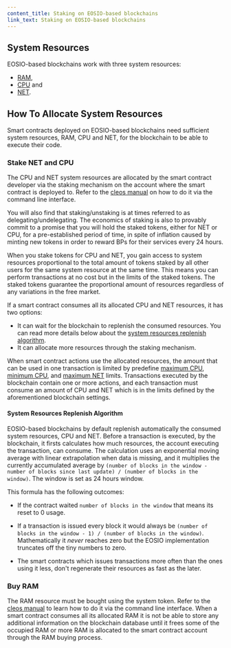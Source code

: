 ```yaml
---
content_title: Staking on EOSIO-based blockchains
link_text: Staking on EOSIO-based blockchains
---
```


## System Resources

EOSIO-based blockchains work with three system resources:

* [RAM](02_ram.md),
* [CPU](03_cpu.md) and
* [NET](04_net.md).

## How To Allocate System Resources

Smart contracts deployed on EOSIO-based blockchains need sufficient system resources, RAM, CPU and NET, for the blockchain to be able to execute their code.

### Stake NET and CPU

The CPU and NET system resources are allocated by the smart contract developer via the staking mechanism on the account where the smart contract is deployed to. Refer to the [cleos manual](https://developers.eos.io/manuals/eos/v2.0/cleos/how-to-guides/how-to-stake-resource) on how to do it via the command line interface.

You will also find that staking/unstaking is at times referred to as delegating/undelegating. The economics of staking is also to provably commit to a promise that you will hold the staked tokens, either for NET or CPU, for a pre-established period of time, in spite of inflation caused by minting new tokens in order to reward BPs for their services every 24 hours.

When you stake tokens for CPU and NET, you gain access to system resources proportional to the total amount of tokens staked by all other users for the same system resource at the same time. This means you can perform transactions at no cost but in the limits of the staked tokens. The staked tokens guarantee the proportional amount of resources regardless of any variations in the free market.

If a smart contract consumes all its allocated CPU and NET resources, it has two options:

* It can wait for the blockchain to replenish the consumed resources. You can read more details below about the [system resources replenish algorithm](#System-Resources-Replenish-Algorithm).
* It can allocate more resources through the staking mechanism.

When smart contract actions use the allocated resources, the amount that can be used in one transaction is limited by predefine [maximum CPU](https://developers.eos.io/manuals/eosio.cdt/latest/structeosio_1_1blockchain__parameters#variable-max_transaction_cpu_usage), [minimum CPU](https://developers.eos.io/manuals/eosio.cdt/latest/structeosio_1_1blockchain__parameters#variable-min_transaction_cpu_usage), and [maximum NET](https://developers.eos.io/manuals/eosio.cdt/latest/structeosio_1_1blockchain__parameters#variable-max_transaction_net_usage) limits. Transactions executed by the blockchain contain one or more actions, and each transaction must consume an amount of CPU and NET which is in the limits defined by the aforementioned blockchain settings.

#### System Resources Replenish Algorithm

EOSIO-based blockchains by default replenish automatically the consumed system resources, CPU and NET. Before a transaction is executed, by the blockchain, it firsts calculates how much resources, the account executing the transaction, can consume. The calculation uses an exponential moving average with linear extrapolation when data is missing, and it multiplies the currently accumulated average by `(number of blocks in the window - number of blocks since last update) / (number of blocks in the window)`. The window is set as 24 hours window.

This formula has the following outcomes:

* If the contract waited `number of blocks in the window` that means its reset to 0 usage.

* If a transaction is issued every block it would always be `(number of blocks in the window - 1) / (number of blocks in the window)`. Mathematically it _never_ reaches zero but the EOSIO implementation truncates off the tiny numbers to zero.

* The smart contracts which issues transactions more often than the ones using it less, don't regenerate their resources as fast as the later.

### Buy RAM

The RAM resource must be bought using the system token. Refer to the [cleos manual](https://developers.eos.io/manuals/eos/v2.0/cleos/how-to-guides/how-to-buy-ram) to learn how to do it via the command line interface. When a smart contract consumes all its allocated RAM it is not be able to store any additional information on the blockchain database until it frees some of the occupied RAM or more RAM is allocated to the smart contract account through the RAM buying process.
